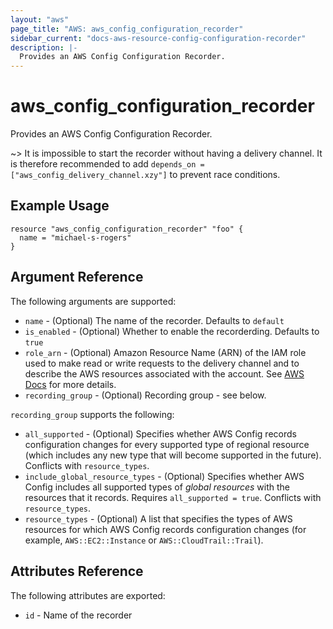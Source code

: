 ```yaml
---
layout: "aws"
page_title: "AWS: aws_config_configuration_recorder"
sidebar_current: "docs-aws-resource-config-configuration-recorder"
description: |-
  Provides an AWS Config Configuration Recorder.
---
```


# aws\_config\_configuration\_recorder

Provides an AWS Config Configuration Recorder.

~> It is impossible to start the recorder without having a delivery channel. It is therefore recommended to add `depends_on = ["aws_config_delivery_channel.xzy"]` to prevent race conditions.

## Example Usage

```
resource "aws_config_configuration_recorder" "foo" {
  name = "michael-s-rogers"
}
```

## Argument Reference

The following arguments are supported:

* `name` - (Optional) The name of the recorder. Defaults to `default`
* `is_enabled` - (Optional) Whether to enable the recorderding. Defaults to `true`
* `role_arn` - (Optional) Amazon Resource Name (ARN) of the IAM role
	used to make read or write requests to the delivery channel
	and to describe the AWS resources associated with the account.
	See [AWS Docs](http://docs.aws.amazon.com/config/latest/developerguide/iamrole-permissions.html) for more details.
* `recording_group` - (Optional) Recording group - see below.

`recording_group` supports the following:

* `all_supported` - (Optional) Specifies whether AWS Config records configuration changes
	for every supported type of regional resource (which includes any new type that will become supported in the future).
	Conflicts with `resource_types`.
* `include_global_resource_types` - (Optional) Specifies whether AWS Config includes all supported types of *global resources*
	with the resources that it records. Requires `all_supported = true`. Conflicts with `resource_types`.
* `resource_types` - (Optional) A list that specifies the types of AWS resources for which
	AWS Config records configuration changes (for example, `AWS::EC2::Instance` or `AWS::CloudTrail::Trail`).

## Attributes Reference

The following attributes are exported:

* `id` - Name of the recorder
